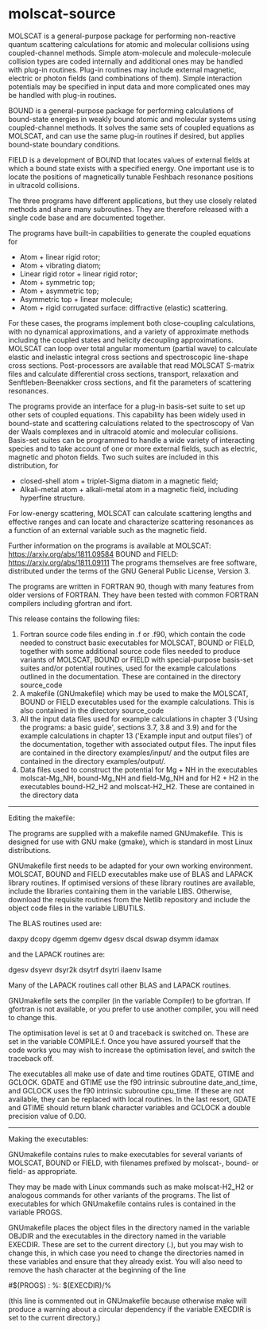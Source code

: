 # molscat-source

MOLSCAT is a general-purpose package for performing non-reactive quantum scattering calculations for atomic and molecular collisions using coupled-channel methods. Simple atom-molecule and molecule-molecule collision types are coded internally and additional ones may be handled with plug-in routines. Plug-in routines may include external magnetic, electric or photon fields (and combinations of them). Simple interaction potentials may be specified in input data and more complicated ones may be handled with plug-in routines.

BOUND is a general-purpose package for performing calculations of bound-state energies in weakly bound atomic and molecular systems using coupled-channel methods. It solves the same sets of coupled equations as MOLSCAT, and can use the same plug-in routines if desired, but applies bound-state boundary conditions.

FIELD is a development of BOUND that locates values of external fields at which a bound state exists with a specified energy.  One important use is to locate the positions of magnetically tunable Feshbach resonance positions in ultracold collisions.

The three programs have different applications, but they use closely related methods and share many subroutines. They are therefore released with a single code base and are documented together.

The programs have built-in capabilities to generate the coupled equations for
- Atom + linear rigid rotor;
- Atom + vibrating diatom;
- Linear rigid rotor + linear rigid rotor;
- Atom + symmetric top;
- Atom + asymmetric top;
- Asymmetric top + linear molecule;
- Atom + rigid corrugated surface: diffractive (elastic) scattering.

For these cases, the programs implement both close-coupling calculations, with no dynamical approximations, and a variety of approximate methods including the coupled states and helicity decoupling approximations. MOLSCAT can loop over total angular momentum (partial wave) to calculate elastic and inelastic integral cross sections and spectroscopic line-shape cross sections. Post-processors are available that read MOLSCAT S-matrix files and calculate differential cross sections, transport, relaxation and Senftleben-Beenakker cross sections, and fit the parameters of scattering resonances.

The programs provide an interface for a plug-in basis-set suite to set up other sets of coupled equations. This capability has been widely used in bound-state and scattering calculations related to the spectroscopy of Van der Waals complexes and in ultracold atomic and molecular collisions. Basis-set suites can be programmed to handle a wide variety of interacting species and to take account of one or more external fields, such as electric, magnetic and photon fields. Two such suites are included in this distribution, for
- closed-shell atom + triplet-Sigma diatom in a magnetic field;
- Alkali-metal atom + alkali-metal atom in a magnetic field, including hyperfine structure.

For low-energy scattering, MOLSCAT can calculate scattering lengths and effective ranges and can locate and characterize scattering resonances as a function of an external variable such as the magnetic field.

Further information on the programs is available at
MOLSCAT: https://arxiv.org/abs/1811.09584
BOUND and FIELD: https://arxiv.org/abs/1811.09111
The programs themselves are free software, distributed under the terms of the GNU General Public License, Version 3.

The programs are written in FORTRAN 90, though with many features from older versions of FORTRAN. They have been tested with common FORTRAN compilers including gfortran and ifort. 

This release contains the following files:

1. Fortran source code files ending in .f or .f90, which contain the code needed to construct basic executables for MOLSCAT, BOUND or FIELD, together with some additional source code files needed to produce variants of MOLSCAT, BOUND or FIELD with special-purpose basis-set suites and/or potential routines, used for the example calculations outlined in the documentation.  These are contained in the directory source_code
2. A makefile (GNUmakefile) which may be used to make the MOLSCAT, BOUND or FIELD executables used for the example calculations.  This is also contained in the directory source_code
3. All the input data files  used for example calculations in chapter 3 ('Using the programs: a basic guide', sections 3.7, 3.8 and 3.9) and for the example calculations in chapter 13 ('Example input and output files') of the documentation, together with associated output files.  The input files are contained in the directory examples/input/ and the output files are contained in the directory examples/output/.
4. Data files used to construct the potential for Mg + NH in the executables molscat-Mg_NH, bound-Mg_NH and field-Mg_NH and for H2 + H2 in the executables bound-H2_H2 and molscat-H2_H2.  These are contained in the directory data

--------------------------------------------------------------------------------

Editing the makefile:

The programs are supplied with a makefile named GNUmakefile.  This is designed for use with GNU make (gmake), which is standard in most Linux distributions.

GNUmakefile first needs to be adapted for your own working environment.  MOLSCAT, BOUND and FIELD executables make use of BLAS and LAPACK library routines.  If optimised versions of these library routines are available, include the libraries containing them in the variable LIBS.  Otherwise, download the requisite routines from the Netlib repository and include the object code files in the variable LIBUTILS.

The BLAS routines used are:

daxpy     dcopy     dgemm     dgemv     dgesv     dscal     dswap     dsymm     idamax

and the LAPACK routines are:

dgesv     dsyevr    dsyr2k    dsytrf    dsytri    ilaenv    lsame

Many of the LAPACK routines call other BLAS and LAPACK routines.

GNUmakefile sets the compiler (in the variable Compiler) to be gfortran.  If gfortran is not available, or you prefer to use another compiler, you will need to change this.

The optimisation level is set at 0 and traceback is switched on.  These are set in the variable COMPILE.f.  Once you have assured yourself that the code works you may wish to increase the optimisation level, and switch the traceback off.

The executables all make use of date and time routines GDATE, GTIME and GCLOCK. GDATE and GTIME use the f90 intrinsic subroutine date_and_time, and GCLOCK uses the f90 intrinsic subroutine cpu_time.  If these are not available, they can be replaced with local routines.  In the last resort, GDATE and GTIME should return blank character variables and GCLOCK a double precision value of 0.D0.

--------------------------------------------------------------------------------

Making the executables:

GNUmakefile contains rules to make executables for several variants of MOLSCAT, BOUND or FIELD, with filenames prefixed by molscat-, bound- or field- as appropriate.

They may be made with Linux commands such as
make molscat-H2_H2
or analogous commands for other variants of the programs.  The list of executables for which GNUmakefile contains rules is contained in the variable PROGS.

GNUmakefile places the object files in the directory named in the variable OBJDIR and the executables in the directory named in the variable EXECDIR.  These are set to the current directory (.), but you may wish to change this, in which case you need to change the directories named in these variables and ensure that they already exist. You will also need to remove the hash character at the beginning of the line

#$(PROGS) : %: $(EXECDIR)/%

(this line is commented out in GNUmakefile because otherwise make will produce a warning about a circular dependency if the variable EXECDIR is set to the current directory.)
